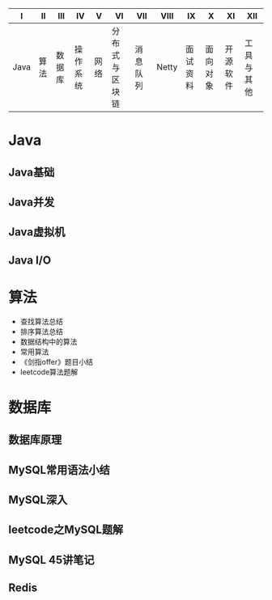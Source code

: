 |I|II|III|IV|V|VI|VII|VIII|IX|X|XI|XII|
|-|-|-|-|-|-|-|-|-|-|-|-|
|Java|算法|数据库|操作系统|网络|分布式与区块链|消息队列|Netty|面试资料|面向对象|开源软件|工具与其他|

# Java
## Java基础

## Java并发

## Java虚拟机

## Java I/O

# 算法

- 查找算法总结
- 排序算法总结
- 数据结构中的算法
- 常用算法
- 《剑指offer》题目小结
- leetcode算法题解

# 数据库
## 数据库原理

## MySQL常用语法小结

## MySQL深入

## leetcode之MySQL题解


## MySQL 45讲笔记

## Redis